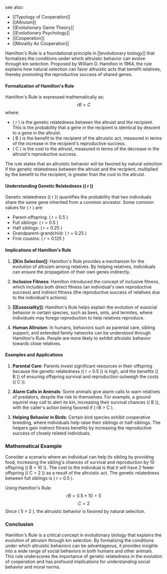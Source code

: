 see also:
- [[Typology of Cooperation]]
- [[Altruism]]
- [[Evolutionary Game Theory]]
- [[Evolutionary Psychology]]
- [[Cooperation]]
- [[Morality As Cooperation]]

Hamilton's Rule is a foundational principle in [[evolutionary biology]] that formalizes the conditions under which altruistic behavior can evolve through kin selection. Proposed by William D. Hamilton in 1964, the rule explains how natural selection can favor altruistic acts that benefit relatives, thereby promoting the reproductive success of shared genes.

#### Formalization of Hamilton's Rule

Hamilton's Rule is expressed mathematically as:
$$
rB > C
$$
where:
- \( r \) is the genetic relatedness between the altruist and the recipient. This is the probability that a gene in the recipient is identical by descent to a gene in the altruist.
- \( B \) is the benefit to the recipient of the altruistic act, measured in terms of the increase in the recipient's reproductive success.
- \( C \) is the cost to the altruist, measured in terms of the decrease in the altruist's reproductive success.

The rule states that an altruistic behavior will be favored by natural selection if the genetic relatedness between the altruist and the recipient, multiplied by the benefit to the recipient, is greater than the cost to the altruist.

#### Understanding Genetic Relatedness (\( r \))

Genetic relatedness (\( r \)) quantifies the probability that two individuals share the same gene inherited from a common ancestor. Some common values for \( r \) are:
- Parent-offspring: \( r = 0.5 \)
- Full siblings: \( r = 0.5 \)
- Half siblings: \( r = 0.25 \)
- Grandparent-grandchild: \( r = 0.25 \)
- First cousins: \( r = 0.125 \)

#### Implications of Hamilton's Rule

1. **[[Kin Selection]]**: Hamilton's Rule provides a mechanism for the evolution of altruism among relatives. By helping relatives, individuals can ensure the propagation of their own genes indirectly.

2. **Inclusive Fitness**: Hamilton introduced the concept of inclusive fitness, which includes both direct fitness (an individual's own reproductive success) and indirect fitness (the reproductive success of relatives due to the individual's actions).

3. **[[Eusociality]]**: Hamilton's Rule helps explain the evolution of eusocial behavior in certain species, such as bees, ants, and termites, where individuals may forego reproduction to help relatives reproduce.

4. **Human Altruism**: In humans, behaviors such as parental care, sibling support, and extended family networks can be understood through Hamilton's Rule. People are more likely to exhibit altruistic behavior towards close relatives.

#### Examples and Applications

1. **Parental Care**: Parents invest significant resources in their offspring because the genetic relatedness (\( r = 0.5 \)) is high, and the benefits (\( B \)) of ensuring offspring survival and reproduction outweigh the costs (\( C \)).

2. **Alarm Calls in Animals**: Some animals give alarm calls to warn relatives of predators, despite the risk to themselves. For example, a ground squirrel may call to alert its kin, increasing their survival chances (\( B \)), with the caller's action being favored if \( rB > C \).

3. **Helping Behavior in Birds**: Certain bird species exhibit cooperative breeding, where individuals help raise their siblings or half-siblings. The helpers gain indirect fitness benefits by increasing the reproductive success of closely related individuals.

### Mathematical Example

Consider a scenario where an individual can help its sibling by providing food, increasing the sibling's chances of survival and reproduction by 10 offspring (\( B = 10 \)). The cost to the individual is that it will have 2 fewer offspring (\( C = 2 \)) as a result of the altruistic act. The genetic relatedness between full siblings is \( r = 0.5 \).

Using Hamilton's Rule:
$$
rB = 0.5 \times 10 = 5
$$
$$
C = 2
$$
Since \( 5 > 2 \), the altruistic behavior is favored by natural selection.

### Conclusion

Hamilton's Rule is a critical concept in evolutionary biology that explains the evolution of altruism through kin selection. By formalizing the conditions under which altruistic behaviors can be advantageous, it provides insights into a wide range of social behaviors in both humans and other animals. This rule underscores the importance of genetic relatedness in the evolution of cooperation and has profound implications for understanding social behavior and moral norms.